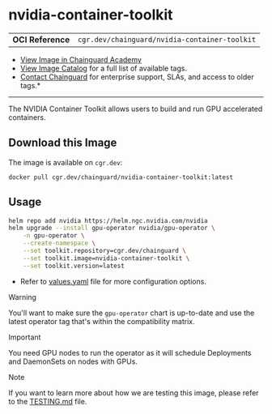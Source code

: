 <!--monopod:start-->
# nvidia-container-toolkit
| | |
| - | - |
| **OCI Reference** | `cgr.dev/chainguard/nvidia-container-toolkit` |


* [View Image in Chainguard Academy](https://edu.chainguard.dev/chainguard/chainguard-images/reference/nvidia-container-toolkit/overview/)
* [View Image Catalog](https://console.enforce.dev/images/catalog) for a full list of available tags.
* [Contact Chainguard](https://www.chainguard.dev/chainguard-images) for enterprise support, SLAs, and access to older tags.*

---
<!--monopod:end-->

<!--overview:start-->
The NVIDIA Container Toolkit allows users to build and run GPU accelerated containers.
<!--overview:end-->

<!--getting:start-->
## Download this Image
The image is available on `cgr.dev`:

```
docker pull cgr.dev/chainguard/nvidia-container-toolkit:latest
```
<!--getting:end-->

<!--body:start-->

## Usage

```sh
helm repo add nvidia https://helm.ngc.nvidia.com/nvidia
helm upgrade --install gpu-operator nvidia/gpu-operator \
    -n gpu-operator \
    --create-namespace \
    --set toolkit.repository=cgr.dev/chainguard \
    --set toolkit.image=nvidia-container-toolkit \
    --set toolkit.version=latest
```

* Refer to [values.yaml](https://github.com/NVIDIA/gpu-operator/blob/master/deployments/gpu-operator/values.yaml) file for more configuration options.

> [!WARNING]
> You'll want to make sure the `gpu-operator` chart is up-to-date and use the latest operator tag that's within the compatibility matrix.

> [!IMPORTANT]
> You need GPU nodes to run the operator as it will schedule Deployments and DaemonSets on nodes with GPUs.

> [!NOTE]
> If you want to learn more about how we are testing this image, please refer to the [TESTING.md](./TESTING.md) file.

<!--body:end-->
